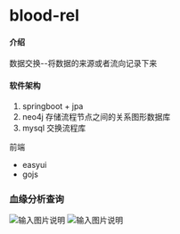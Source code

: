 # blood-rel

#### 介绍
数据交换--将数据的来源或者流向记录下来


#### 软件架构
1. springboot + jpa
2. neo4j 存储流程节点之间的关系图形数据库
3. mysql 交换流程库
 

前端
- easyui
- gojs


### 血缘分析查询
![输入图片说明](https://images.gitee.com/uploads/images/2020/0805/174233_f0c49b1a_1723920.png "屏幕截图.png")
![输入图片说明](https://images.gitee.com/uploads/images/2020/0817/091614_019732ae_1723920.png "屏幕截图.png")